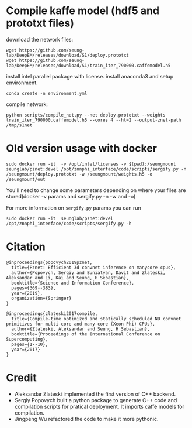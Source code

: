 # Compile kaffe model (hdf5 and prototxt files)

download the network files:
```
wget https://github.com/seung-lab/DeepEM/releases/download/S1/deploy.prototxt
wget https://github.com/seung-lab/DeepEM/releases/download/S1/train_iter_790000.caffemodel.h5
```

install intel parallel package with license.
install anaconda3 and setup environment.
```
conda create -n environment.yml
```

compile network:
```
python scripts/compile_net.py --net deploy.prototxt --weights train_iter_790000.caffemodel.h5 --cores 4 --ht=2 --output-znet-path /tmp/s1net
```


# Old version usage with docker
```
sudo docker run -it  -v /opt/intel/licenses -v $(pwd):/seungmount  seunglab/pznet:devel /opt/znnphi_interface/code/scripts/sergify.py -n /seungmount/deploy.prototxt -w /seungmount/weights.h5 -o /seungmount/out
```

You'll need to change some parameters depending on where your files are stored(docker -v params and sergify.py -n -w and -o)

For more information on `sergify.py` params you can run 

```
sudo docker run -it  seunglab/pznet:devel /opt/znnphi_interface/code/scripts/sergify.py -h
```


# Citation

```
@inproceedings{popovych2019pznet,
  title={Pznet: Efficient 3d convnet inference on manycore cpus},
  author={Popovych, Sergiy and Buniatyan, Davit and Zlateski, Aleksandar and Li, Kai and Seung, H Sebastian},
  booktitle={Science and Information Conference},
  pages={369--383},
  year={2019},
  organization={Springer}
}

@inproceedings{zlateski2017compile,
  title={Compile-time optimized and statically scheduled ND convnet primitives for multi-core and many-core (Xeon Phi) CPUs},
  author={Zlateski, Aleksandar and Seung, H Sebastian},
  booktitle={Proceedings of the International Conference on Supercomputing},
  pages={1--10},
  year={2017}
}
```

# Credit
- Aleksandar Zlateski implemented the first version of C++ backend. 
- Sergiy Popovych built a python package to generate C++ code and compilation scripts for pratical deployment. It imports caffe models for compilation.
- Jingpeng Wu refactored the code to make it more pythonic.
